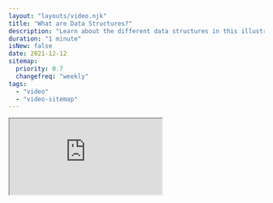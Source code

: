 ```yaml
---
layout: "layouts/video.njk"
title: "What are Data Structures?"
description: "Learn about the different data structures in this illustrated series"
duration: "1 minute"
isNew: false
date: 2021-12-12
sitemap:
  priority: 0.7
  changefreq: "weekly"
tags:
  - "video"
  - "video-sitemap"
---
```


<iframe class="w-full aspect-video mb-5" src="https://www.youtube.com/embed/9rhT3P1MDHk" title="What are Data Structures?"></iframe>
